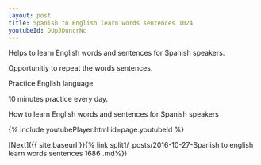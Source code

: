 ```yaml
---
layout: post
title: Spanish to English learn words sentences 1024 
youtubeId: DUpJDuncrNc
---
```

 
 
Helps to learn English words and sentences for Spanish speakers.

Opportunitiy to repeat the words sentences. 

Practice English language. 
 
10 minutes practice every day. 
 
How to learn English words and sentences for Spanish speakers 
 
{% include youtubePlayer.html id=page.youtubeId %}
 
 
[Next]({{ site.baseurl }}{% link  split1/_posts/2016-10-27-Spanish to english learn words sentences 1686 .md%})
 

